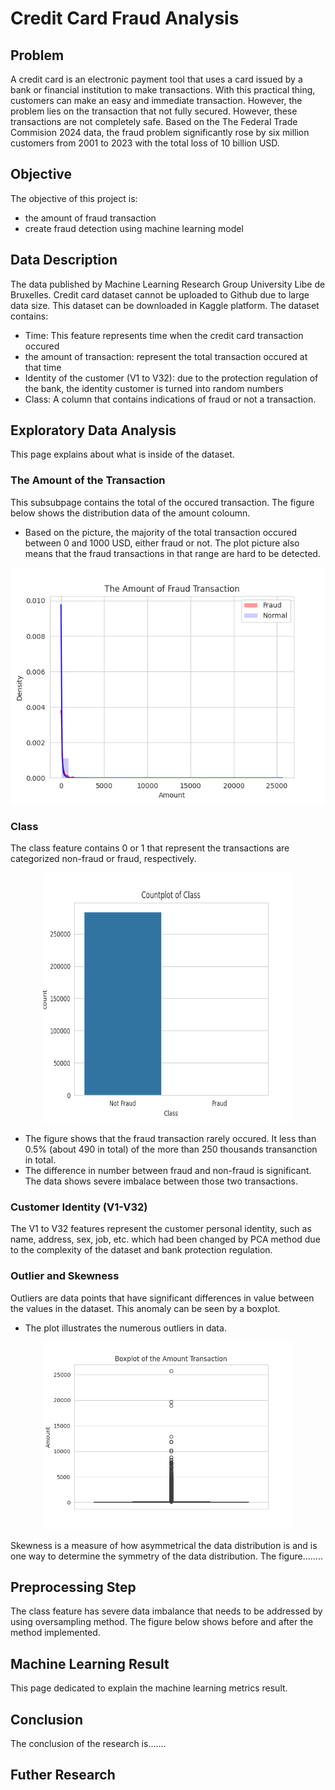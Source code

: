# Credit Card Fraud Analysis

## Problem
A credit card is an electronic payment tool that uses a card issued by a bank or financial institution to make transactions. With this practical thing, customers can make an easy and immediate transaction. However, the problem lies on the transaction that not fully secured. However, these transactions are not completely safe. Based on the The Federal Trade Commision 2024 data, the fraud problem significantly rose by six million customers from 2001 to 2023 with the total loss of 10 billion USD.

## Objective
The objective of this project is:

- the amount of fraud transaction
- create fraud detection using machine learning model

## Data Description
The data published by Machine Learning Research Group University Libe de Bruxelles. Credit card dataset cannot be uploaded to Github due to large data size. This dataset can be downloaded in Kaggle platform. The dataset contains:

- Time: This feature represents time when the credit card transaction occured 
- the amount of transaction: represent the total transaction occured at that time
- Identity of the customer (V1 to V32): due to the protection regulation of the bank, the identity customer is turned into random numbers
- Class: A column that contains indications of fraud or not a transaction.

## Exploratory Data Analysis
This page explains about what is inside of the dataset.

### The Amount of the Transaction
This subsubpage contains the total of the occured transaction. The figure below shows the distribution data of the amount coloumn. 
- Based on the picture, the majority of the total transaction occured between 0 and 1000 USD, either fraud or not. The plot picture also means that the fraud transactions in that range are hard to be detected.

<p align = "center">
  <img width = "600" height "300" src = "https://github.com/FikriAbdillah01/credit-card-fraud-analysis/blob/b597919dadca4910004d01c0182187fb7323c5fd/figures/The%20Amount%20of%20Fraud%20Transaction%20(1).png">
</p>

### Class
The class feature contains 0 or 1 that represent the transactions are categorized non-fraud or fraud, respectively.

<p align = "center">
  <img width = "400" height = "400" src = "https://github.com/FikriAbdillah01/credit-card-fraud-analysis/blob/2026523ff91659d09aec80e5f07dffab8c3253a1/figures/Countplot%20of%20CC%20Class.png" alt = "dist class figure">
</p>

- The figure shows that the fraud transaction rarely occured. It less than 0.5% (about 490 in total) of the more than 250 thousands transanction in total.
- The difference in number between fraud and non-fraud is significant. The data shows severe imbalace between those two transactions.

### Customer Identity (V1-V32)

The V1 to V32 features represent the customer personal identity, such as name, address, sex, job, etc. which had been changed by PCA method due to the complexity of the dataset and bank protection regulation.

### Outlier and Skewness
Outliers are data points that have significant differences in value between the values ​​in the dataset. This anomaly can be seen by a boxplot.
- The plot illustrates the numerous outliers in data. 

<p align = "center">
  <img width = "400" height = "300" src = "https://github.com/FikriAbdillah01/credit-card-fraud-analysis/blob/5cba031f89890f256f55633141aec67de6f95f66/figures/Boxplot%20of%20the%20Amount%20Transaction.png">
</p>


Skewness is a measure of how asymmetrical the data distribution is and is one way to determine the symmetry of the data distribution. The figure........

## Preprocessing Step
The class feature has severe data imbalance that needs to be addressed by using oversampling method. The figure below shows before and after the method implemented.


## Machine Learning Result
This page dedicated to explain the machine learning metrics result. 

## Conclusion
The conclusion of the research is.......

## Futher Research
